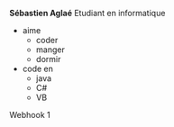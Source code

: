 **Sébastien Aglaé**
Etudiant en informatique
   * aime 
       * coder
       * manger
       * dormir
   * code en
       * java
       * C#
       * VB

Webhook 1